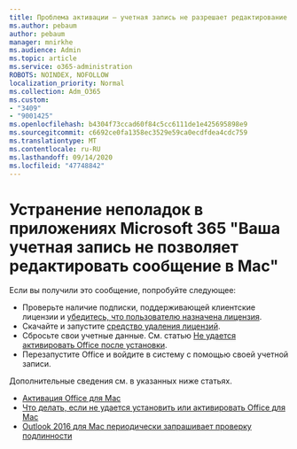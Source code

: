 ```yaml
---
title: Проблема активации — учетная запись не разрешает редактирование на Mac
ms.author: pebaum
author: pebaum
manager: mnirkhe
ms.audience: Admin
ms.topic: article
ms.service: o365-administration
ROBOTS: NOINDEX, NOFOLLOW
localization_priority: Normal
ms.collection: Adm_O365
ms.custom:
- "3409"
- "9001425"
ms.openlocfilehash: b4304f73ccad60f84c5cc6111de1e425695898e9
ms.sourcegitcommit: c6692ce0fa1358ec3529e59ca0ecdfdea4cdc759
ms.translationtype: MT
ms.contentlocale: ru-RU
ms.lasthandoff: 09/14/2020
ms.locfileid: "47748842"
---
```

# <a name="fixing-the-microsoft-365-apps-your-account-doesnt-allow-editing-on-a-mac-message"></a>Устранение неполадок в приложениях Microsoft 365 "Ваша учетная запись не позволяет редактировать сообщение в Mac"

Если вы получили это сообщение, попробуйте следующее:

- Проверьте наличие подписки, поддерживающей клиентские лицензии и [убедитесь, что пользователю назначена лицензия](https://docs.microsoft.com/microsoft-365/admin/add-users/add-users). 
- Скачайте и запустите [средство удаления лицензий](https://support.office.com/article/how-to-remove-office-license-files-on-a-mac-b032c0f6-a431-4dad-83a9-6b727c03b193).
- Сбросьте свои учетные данные. См. статью [Не удается активировать Office после установки](https://support.office.com/article/5efba2b4-b1e6-4e5f-bf3c-6ab945d03dea#bkmk_cantactivate).
- Перезапустите Office и войдите в систему с помощью своей учетной записи.

Дополнительные сведения см. в указанных ниже статьях.
- [Активация Office для Mac](https://support.office.com/article/activate-office-for-mac-7f6646b1-bb14-422a-9ad4-a53410fcefb2)
- [Что делать, если не удается установить или активировать Office для Mac](https://support.office.com/article/5efba2b4-b1e6-4e5f-bf3c-6ab945d03dea#picktab=activation)
- [Outlook 2016 для Mac периодически запрашивает проверку подлинности](https://docs.microsoft.com/outlook/troubleshoot/sign-in/repeated-prompts-authentication)